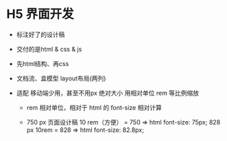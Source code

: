 # H5 界面开发

- 标注好了的设计稿
- 交付的是html & css & js
- 先html结构、再css
- 文档流、盒模型 layout布局(两列)
- 适配
  移动端少用，甚至不用px 绝对大小
  用相对单位 rem 等比例缩放 

  - rem
    相对单位，相对于 html 的 font-size 相对计算

  - 750 px 页面设计稿 
    10 rem（方便） = 750 => html font-size: 75px;
    828 px 10rem = 828 => html font-size: 82.8px;
